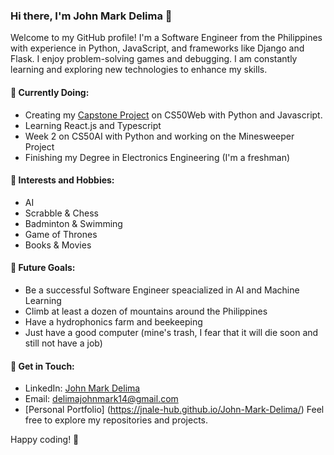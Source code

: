 ### Hi there, I'm John Mark Delima 👋

Welcome to my GitHub profile! I'm a Software Engineer from the Philippines with experience in Python, JavaScript, and frameworks like Django and Flask. I enjoy problem-solving games and debugging. I am constantly learning and exploring new technologies to enhance my skills.

#### 🌱 Currently Doing:
- Creating my [Capstone Project](https://github.com/jnale-hub/Nexus-Publication) on CS50Web with Python and Javascript.
- Learning React.js and Typescript
- Week 2 on CS50AI with Python and working on the Minesweeper Project
- Finishing my Degree in Electronics Engineering (I'm a freshman)

#### 🤖 Interests and Hobbies:
- AI
- Scrabble & Chess
- Badminton & Swimming
- Game of Thrones
- Books & Movies

#### 🔮 Future Goals:
- Be a successful Software Engineer speacialized in AI and Machine Learning
- Climb at least a dozen of mountains around the Philippines
- Have a hydrophonics farm and beekeeping
- Just have a good computer (mine's trash, I fear that it will die soon and still not have a job)

#### 💬 Get in Touch:
- LinkedIn: [John Mark Delima](https://www.linkedin.com/in/delimajohnmark)
- Email: [delimajohnmark14@gmail.com](mailto:delimajohnmark14@gmail.com)
- [Personal Portfolio] (https://jnale-hub.github.io/John-Mark-Delima/)
Feel free to explore my repositories and projects. 

Happy coding! 🚀
